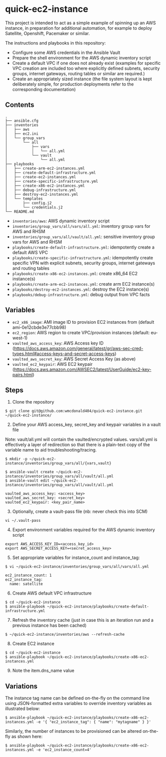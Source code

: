 # quick-ec2-instance

This project is intended to act as a simple example of spinning up an AWS instance, in preparation for additional automation, for example to deploy Satellite, Openshift, Pacemaker or similar.

The instructions and playbooks in this repository:
- Configure some AWS credentials in the Ansible Vault
- Prepare the shell environment for the AWS dynamic inventory script
- Create a default VPC if one does not already exist (examples for specific VPC creation are included too where explicitly defined subnets, security groups, internet gateways, routing tables or similar are required.)
- Create an appropriately sized instance (the file system layout is kept deliberately simple, for production deployments refer to the corresponding documentation)

## Contents

```
.
├── ansible.cfg
├── inventories
│   ├── aws
│   ├── ec2.ini
│   └── group_vars
│       └── all
│           ├── vars
│           │   └── all.yml
│           └── vault
│               └── all.yml
├── playbooks
│   ├── create-arm-ec2-instances.yml
│   ├── create-default-infrastructure.yml
│   ├── create-ec2-instances.yml
│   ├── create-specific-infrastructure.yml
│   ├── create-x86-ec2-instances.yml
│   ├── debug-infrastructure.yml
│   ├── destroy-ec2-instances.yml
│   └── templates
│       ├── config.j2
│       └── credentials.j2
└── README.md
```

- `inventories/aws`: AWS dynamic inventory script
- `inventories/group_vars/all/vars/all.yml`: inventory group vars for AWS and RHSM
- `inventories/group_vars/all/vault/all.yml`: sensitive inventory group vars for AWS and RHSM
- `playbooks/create-default-infrastructure.yml`: idempotently create a default AWS VPC 
- `playbooks/create-specific-infrastructure.yml`: idempotently create specific VPN with explicit subnets, security groups, internet gateways and routing tables
- `playbooks/create-x86-ec2-instances.yml`: create x86_64 EC2 instance(s)
- `playbooks/create-arm-ec2-instances.yml`: create arm EC2 instance(s)
- `playbooks/destroy-ec2-instances.yml`: destroy the EC2 instance(s)
- `playbooks/debug-infrastructure.yml`: debug output from VPC facts

## Variables

- `ec2_x86_image`: AMI image ID to provision EC2 instances from (default ami-0e12cbde3e77cbb98) 
- `ec2_region`: AWS region to create VPC/provision instances (default: eu-west-1)
- `vaulted_aws_access_key`: AWS Access key ID (https://docs.aws.amazon.com/general/latest/gr/aws-sec-cred-types.html#access-keys-and-secret-access-keys)
- `vaulted_aws_secret_key`: AWS Secret Access Key (as above)
- `vaulted_ec2_keypair`: AWS EC2 keypair (https://docs.aws.amazon.com/AWSEC2/latest/UserGuide/ec2-key-pairs.html)

## Steps
1. Clone the repository
```
$ git clone git@github.com:wmcdonald404/quick-ec2-instance.git ~/quick-ec2-instance/
```
2. Define your AWS access_key, secret_key and keypair variables in a vault file

Note: vault/all.yml will contain the vaulted/encrypted values.  vars/all.yml is effectively a layer of redirection so that there is a plain-text copy of the variable name to aid troubleshooting/tracing.

```
$ mkdir -p ~/quick-ec2-instance/inventories/group_vars/all/{vars,vault}

$ ansible-vault create ~/quick-ec2-instance/inventories/group_vars/all/vault/all.yml
$ ansible-vault edit ~/quick-ec2-instance/inventories/group_vars/all/vault/all.yml

vaulted_aws_access_key: <access_key>
vaulted_aws_secret_key: <secret_key>
vaulted_ec2_keypair: <key_pair_name>
```
3. Optionally, create a vault-pass file (nb: never check this into SCM)
```
vi ~/.vault-pass
```
4. Export environment variables required for the AWS dynamic inventory script
```
export AWS_ACCESS_KEY_ID=<access_key_id>
export AWS_SECRET_ACCESS_KEY=<secret_access_key>
```
5. Set appropriate variables for instance_count and instance_tag:
```
$ vi ~/quick-ec2-instance/inventories/group_vars/all/vars/all.yml 

ec2_instance_count: 1
ec2_instance_tag:
  name: satellite
```

6. Create AWS default VPC infrastructure
```
$ cd ~/quick-ec2-instance
$ ansible-playbook ~/quick-ec2-instance/playbooks/create-default-infrastructure.yml
```
7. Refresh the inventory cache (just in case this is an iteration run and a previous instance has been cached)
```
$ ~/quick-ec2-instance/inventories/aws --refresh-cache
```
8. Create EC2 instance
```
$ cd ~/quick-ec2-instance
$ ansible-playbook ~/quick-ec2-instance/playbooks/create-x86-ec2-instances.yml
```
9. Note the item.dns_name value

## Variations
The instance tag name can be defined on-the-fly on the command line using JSON-formatted extra variables to override inventory variables as illustrated below:
```
$ ansible-playbook ~/quick-ec2-instance/playbooks/create-x86-ec2-instances.yml -e '{ "ec2_instance_tag": { "name": "mytagname" } }'
```
Similarly, the number of instances to be provisioned can be altered on-the-fly as shown here:
```
$ ansible-playbook ~/quick-ec2-instance/playbooks/create-x86-ec2-instances.yml -e 'ec2_instance_count=4'
```
